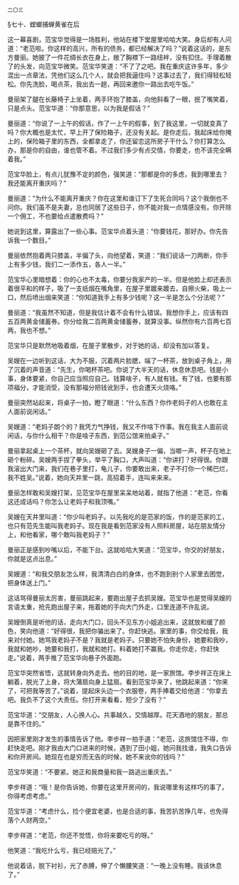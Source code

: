     二〇三 

   §七十、螳螂捕蝉黄雀在后

   这一幕喜剧，范宝华觉得是一场胜利，他站在楼下堂屋里哈哈大笑。身后却有人问道：“老范啦。你这样的高兴，所有的债务，都已经解决了吗？”说着这话的，是东方曼丽。她披了一件花绸长衣在身上，敞了胸襟下一路纽袢，没有扣住。手理着散了的头发，向范宝华微笑。范宝华笑道：“不了了之吧。我在重庆这许多年，多少混出一点章法，凭他们这么几个人，就会把我逼住吗？这事过去了，我们得轻松轻松。你先洗脸，喝点茶，我出去一趟，再回来邀你一路出去吃午饭。”

   曼丽架了腿在长藤椅子上坐着，两手环抱了膝盖，向他斜看了一眼，抿了嘴笑着，只是点头。范宝华道：“你那意思，以为我是假话？”

   曼丽道：“你说了一上午的假话，作了一上午的假事，到了我这里，一切就变真了吗？你大概也是太忙，早上开了保险箱子，还没有关起。是你走后，我起床给你掩上的，保险箱子里的东西，全都拿走了，你还留恋这所房子干什么？你打算怎么办，那是你的自由，谁也管不着。不过我们多少有点交情，你要走，也不该完全瞒着我。”

   范宝华脸上，有点儿犹豫不定的颜色，强笑道：“那都是你的多虑，我到哪里去？我还能离开重庆吗？”

   曼丽道：“为什么不能离开重庆？你在这里和谁订下了生死合同吗？这个我倒也不问你。我们虽不是夫妻，总也同居了这些日子，你不能对我一点情感没有。你开除一个佣工，不也要给点遣散费吗？”

   她说到这里，算露出了一些心事。范宝华点着头道：“你要钱花，那好办。你先告诉我一个数目。”

   曼丽依然抱着两只膝盖，半偏了头，向他望着，笑道：“我们说话一刀两断，你手上有多少钱，我们二一添作五，各人一半。”

   范宝华心里暗想着：你的心也不太毒，你要分我家产的一半。但是他脸上却还表示着很平和的样子，吸了一支纸烟在嘴角里，在屋子里踱来踱去，自擦火柴，吸上一口，然后喷出烟来笑道：“你知道我手上有多少钱呢？这一半是怎么个分法呢？”

   曼丽道：“我虽然不知道，但是我估计着不会有什么错误。我想你手上，应该有四五百两黄金储蓄券。你分给我二百两黄金储蓄券，就算没事。纵然你有六百两七百两，我也不想。”

   范宝华只是默然地吸着烟，在屋子里散步，对于她的话，却没有加以答复。

   吴嫂在一边听到这话，大为不服，沉着两片脸腮，端了一杯茶，放到桌子角上，用了沉着的声音道：“先生，你喝杯茶吧。你说了大半天的话，休息休息吧。钱是小事，身体要紧，你自己应当照应自己。钱算啥子，有人就有钱。有了钱，也要有那项福分，才能消受，没有那福分把钱讹到手，也会遭天火烧咯。”

   曼丽突然站起来，将桌子一拍，瞪了眼道：“什么东西？你作老妈子的人也敢在主人面前说闲话。”

   吴嫂道：“老妈子朗个的？我凭力气挣钱，我又不作啥下作事。我在我主人面前说闲话，与你什么相干？你是啥子东西，到范公馆来拍桌子。”

   曼丽拿起桌上一个茶杯，就向吴嫂砸了去。吴嫂身子一偏，当啷一声，杯子在地上砸个粉碎。吴嫂两手捏了拳头，举平了胸口，大声叫道：“你讲打？好得很。你跟我滚出大门来，我们在巷子里打，龟儿子，你要敢出来，老子不打你一个稀巴烂，我不姓吴。”说着，她向天井里一跳，高招着手，连叫来来来。

   曼丽怎样敢和吴嫂打架，见范宝华在屋里呆呆地站着，就指了他道：“老范，你看这还成话吗？你怎么让老妈子和我顶嘴。”

   吴嫂在天井里叫道：“你少叫老妈子。以先我吃的是范家的饭，作的是范家的工，也只有范先生能叫我老妈子。现在我是看到范家没有人照料房屋，站在朋友情分上，和他看家，哪个敢叫我老妈子？”

   曼丽正是感到吵嘴以后，不能下台。这就哈哈大笑道：“范宝华，你交的好朋友，你就是这点出息。”

   吴嫂道：“和我交朋友怎么样，我清清白白的身体，也不跑到别个人家里去困觉，把身体送上门。”

   这话骂得曼丽太厉害，曼丽跳起来，要跑出屋子去抓吴嫂。范宝华也是觉得吴嫂的言语太重，抢先跑出屋子来，拖着她的手向大门外走，口里连道不许乱说。

   吴嫂倒真是听他的话，走向大门口，回头不见东方小姐追出来，这就放和缓了颜色，笑向他道：“好得很，我把你骗出来了。你赶快逃。家里的事，你交给我，我来对付她。她骂我老妈子不是？我就是老妈子。只要她不怕失身份，她要和我吵，我就和她吵，她要和我打，我就和她打。料着她打不赢我。你走你走，你赶快走。”说着，两手推了范宝华向巷子外面跑。

   范宝华突然省悟，这就转身向外走去。他的目的地，是一家旅馆。李步祥正在床上躺着，脱光了上身，将大蒲扇向身上猛扇。看到范宝华来了，他跳起来道：“你来了，可把我等苦了。”说着，提起床头边一个衣服卷，两手捧着交给他道：“你拿去吧。我负不了这个大责任。你打开来看看，短少了没有？”

   范宝华道：“交朋友，人心换人心。共事越久，交情越厚。花天酒地的朋友，那总是靠不住的。”

   因把家里刚才发生的事情告诉了他。李步祥一拍手道：“老范，这旅馆住不得，你赶快走吧。刚才我由大门口进来的时候，遇到了田小姐，她问我找谁，我失口告诉和你开房间。她现在也是穷而无告的时候，她不来讹你的钱吗？”

   范宝华笑道：“不要紧。她正和我商量和我一路逃出重庆去。”

   李步祥道：“哦！是你告诉她，你要在这里开房间的，我说哪里有这样巧的事了。你得考虑考虑。”

   范宝华道：“考虑什么，捡个便宜老婆，也是合适的事，我苦扒苦挣几年，也免得落个人财两空。”

   李步祥道：“老范，你还不觉悟，你将来要吃亏的呀。”

   他笑道：“我吃什么亏，我已经赔光了。”

   他说着话，脱下衬衫，光了赤膊，伸了个懒腰笑道：“一晚上没有睡。我该休息了。”

